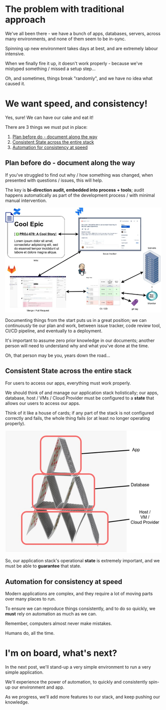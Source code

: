 # The problem with traditional approach
We've all been there - we have a bunch of apps, databases, servers, across many environments, and none of them seem to be in-sync.

Spinning up new environment takes days at best, and are extremely labour intensive.

When we finally fire it up, it doesn't work properly - because we've mistyped something / missed a setup step...

Oh, and sometimes, things break "randomly", and we have no idea what caused it.




# We want speed, and consistency!
Yes, sure!  We can have our cake and eat it!

There are 3 things we must put in place:
1. [Plan before do - document along the way](#plan-before-do---document-along-the-way)
2. [Consistent State across the entire stack](#consistent-state-across-the-entire-stack)
3. [Automation for consistency at speed](#automation-for-consistency-at-speed)


## Plan before do - document along the way
If you've struggled to find out why / how something was changed, when presented with questions / issues, this will help.

The key is **bi-direction audit, embedded into process + tools**; audit happens automatically as part of the development process / with minimal manual intervention.

![full audit trace](resources/full_audit_trace.jpg "Full audit trace")

Documenting things from the start puts us in a great position; we can continuously tie our plan and work, between issue tracker, code review tool, CI/CD pipeline, and eventually to a deployment.

It's important to assume zero prior knowledge in our documents; another person will need to understand why and what you've done at the time.

Oh, that person may be you, years down the road...

## Consistent State across the entire stack
For users to access our apps, everything must work properly.

We should think of and manage our application stack holistically; our apps, database, host / VMs / Cloud Provider must be configured to a **state** that allows our users to access our apps.

Think of it like a house of cards; if any part of the stack is not configured correctly and fails, the whole thing fails (or at least no longer operating properly).

![house of cards](resources/house_of_cards.jpg "House of cards")

So, our application stack's operational **state** is extremely important, and we must be able to **guarantee** that state.

## Automation for consistency at speed
Modern applications are complex, and they require a lot of moving parts over many places to run.

To ensure we can reproduce things consistently, and to do so quickly, we **must** rely on automation as much as we can.

Remember, computers almost never make mistakes.

Humans do, all the time.








# I'm on board, what's next?
In the next post, we'll stand-up a very simple environment to run a very simple application.

We'll experience the power of automation, to quickly and consistently spin-up our environment and app.

As we progress, we'll add more features to our stack, and keep pushing our knowledge.
